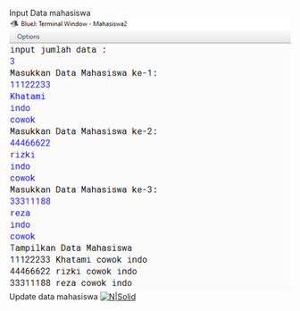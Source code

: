 Input Data mahasiswa
[![N|Solid](https://github.com/ami-droid-boop/Muhammad-Khatammi/blob/master/SS%20output%20Mahasiswa.png)](https://github.com/ami-droid-boop/Muhammad-Khatammi/blob/master/SS%20output%20Mahasiswa.png)
Update data mahasiswa
[![N|Solid]()]()
